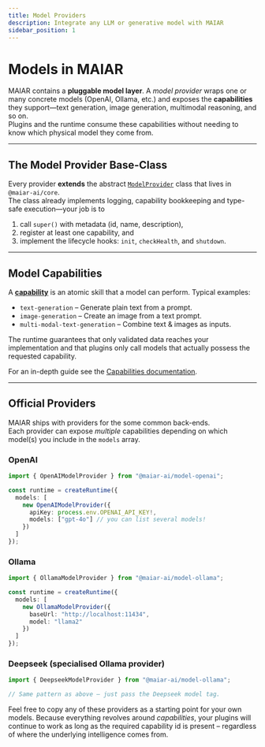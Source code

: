 ```yaml
---
title: Model Providers
description: Integrate any LLM or generative model with MAIAR
sidebar_position: 1
---
```


# Models in MAIAR

MAIAR contains a **pluggable model layer**. A _model provider_ wraps one or many concrete models (OpenAI, Ollama, etc.) and exposes the **capabilities** they support—text generation, image generation, multimodal reasoning, and so on.  
Plugins and the runtime consume these capabilities without needing to know which physical model they come from.

---

## The Model Provider Base-Class

Every provider **extends** the abstract [`ModelProvider`](../../api/classes/ModelProvider) class that lives in `@maiar-ai/core`.  
The class already implements logging, capability bookkeeping and type-safe execution—your job is to

1. call `super()` with metadata (id, name, description),
2. register at least one capability, and
3. implement the lifecycle hooks: `init`, `checkHealth`, and `shutdown`.

---

## Model Capabilities

A [**capability**](../04-capabilities/capabilities.md) is an atomic skill that a model can perform. Typical examples:

- `text-generation` – Generate plain text from a prompt.
- `image-generation` – Create an image from a text prompt.
- `multi-modal-text-generation` – Combine text & images as inputs.

The runtime guarantees that only validated data reaches your implementation and that plugins only call models that actually possess the requested capability.

For an in-depth guide see the [Capabilities documentation](../04-capabilities/capabilities.md).

---

## Official Providers

MAIAR ships with providers for the some common back-ends.  
Each provider can expose _multiple_ capabilities depending on which model(s) you include in the `models` array.

### OpenAI

```typescript
import { OpenAIModelProvider } from "@maiar-ai/model-openai";

const runtime = createRuntime({
  models: [
    new OpenAIModelProvider({
      apiKey: process.env.OPENAI_API_KEY!,
      models: ["gpt-4o"] // you can list several models!
    })
  ]
});
```

### Ollama

```typescript
import { OllamaModelProvider } from "@maiar-ai/model-ollama";

const runtime = createRuntime({
  models: [
    new OllamaModelProvider({
      baseUrl: "http://localhost:11434",
      model: "llama2"
    })
  ]
});
```

### Deepseek (specialised Ollama provider)

```typescript
import { DeepseekModelProvider } from "@maiar-ai/model-ollama";

// Same pattern as above – just pass the Deepseek model tag.
```

Feel free to copy any of these providers as a starting point for your own models. Because everything revolves around _capabilities_, your plugins will continue to work as long as the required capability id is present – regardless of where the underlying intelligence comes from.
